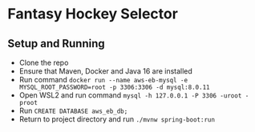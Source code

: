 # Fantasy Hockey Selector

## Setup and Running

 * Clone the repo
 * Ensure that Maven, Docker and Java 16 are installed
 * Run command `docker run --name aws-eb-mysql -e MYSQL_ROOT_PASSWORD=root -p 3306:3306 -d mysql:8.0.11`
 * Open WSL2 and run command `mysql -h 127.0.0.1 -P 3306 -uroot -proot`
 * Run `CREATE DATABASE aws_eb_db;`
 * Return to project directory and run `./mvnw spring-boot:run`
